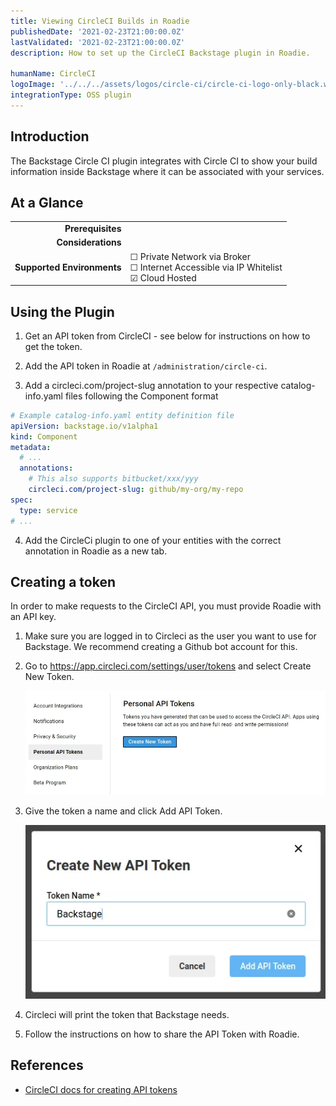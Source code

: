 ```yaml
---
title: Viewing CircleCI Builds in Roadie
publishedDate: '2021-02-23T21:00:00.0Z'
lastValidated: '2021-02-23T21:00:00.0Z'
description: How to set up the CircleCI Backstage plugin in Roadie.

humanName: CircleCI
logoImage: '../../../assets/logos/circle-ci/circle-ci-logo-only-black.webp'
integrationType: OSS plugin
---
```


## Introduction

The Backstage Circle CI plugin integrates with Circle CI to show your build information inside Backstage where it can be associated with your services.

## At a Glance
| | |
|---: | --- |
| **Prerequisites** |  |
| **Considerations** |  |
| **Supported Environments** | ☐ Private Network via Broker <br /> ☐ Internet Accessible via IP Whitelist <br /> ☑ Cloud Hosted |

## Using the Plugin

1. Get an API token from CircleCI - see below for instructions on how to get the token.

2. Add the API token in Roadie at `/administration/circle-ci`.

3. Add a circleci.com/project-slug annotation to your respective catalog-info.yaml files following the Component format

```yaml
# Example catalog-info.yaml entity definition file
apiVersion: backstage.io/v1alpha1
kind: Component
metadata:
  # ...
  annotations:
    # This also supports bitbucket/xxx/yyy
    circleci.com/project-slug: github/my-org/my-repo
spec:
  type: service
# ...
```

4. Add the CircleCi plugin to one of your entities with the correct annotation in Roadie as a new tab. 


## Creating a token

In order to make requests to the CircleCI API, you must provide Roadie with an API key.

1. Make sure you are logged in to Circleci as the user you want to use for Backstage. We recommend creating a Github bot account for this.

2. Go to https://app.circleci.com/settings/user/tokens and select Create New Token.

   ![Personal API Tokens screen in CircleCI with no tokens selected](./personal-api-tokens.webp)

3. Give the token a name and click Add API Token.

   ![The Create API Token modal in CircleCI with an input with the name Backstage inside it](./create-api-token.webp)

4. Circleci will print the token that Backstage needs.

5. Follow the instructions on how to share the API Token with Roadie.


## References

- [CircleCI docs for creating API tokens](https://circleci.com/docs/api/#add-an-api-token)
